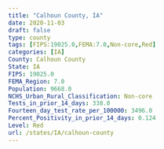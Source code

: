 ```yaml
---
title: "Calhoun County, IA"
date: 2020-11-03
draft: false
type: county
tags: [FIPS:19025.0,FEMA:7.0,Non-core,Red]
categories: [IA]
County: Calhoun County
State: IA
FIPS: 19025.0
FEMA_Region: 7.0
Population: 9668.0
NCHS_Urban_Rural_Classification: Non-core
Tests_in_prior_14_days: 338.0
Fourteen_day_test_rate_per_100000: 3496.0
Percent_Positivity_in_prior_14_days: 0.124
Level: Red
url: /states/IA/calhoun-county
---
```



